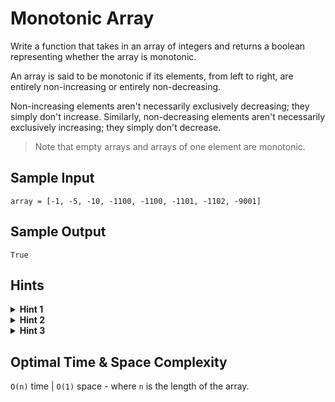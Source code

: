 # Monotonic Array

Write a function that takes in an array of integers and returns a boolean representing whether the array is monotonic.

An array is said to be monotonic if its elements, from left to right, are entirely non-increasing or entirely non-decreasing.

Non-increasing elements aren't necessarily exclusively decreasing; they simply don't increase. Similarly, non-decreasing elements aren't necessarily exclusively increasing; they simply don't decrease.

> Note that empty arrays and arrays of one element are monotonic.

## Sample Input

```plaintext
array = [-1, -5, -10, -1100, -1100, -1101, -1102, -9001]
```

## Sample Output

```plaintext
True
```

## Hints

<details>
<summary><b>Hint 1</b></summary>

You can solve this question by iterating through the input array from left to right once.

</details>

<details>
<summary><b>Hint 2</b></summary>

Try iterating through the input array from left to right, in search of two adjacent integers that can indicate whether the array is trending upward or downward. Once you've found the tentative trend of the array, at each element thereafter, compare the element to the previous one; if this comparison breaks the previously identified trend, the array isn't monotonic.

</details>

<details>
<summary><b>Hint 3</b></summary>

Alternatively, you can start by assuming that the array is both entirely non-decreasing and entirely non-increasing. As you iterate through each element, perform a check to see if you can invalidate one or both of your assumptions.

</details>

## Optimal Time & Space Complexity

`O(n)` time | `O(1)` space - where `n` is the length of the array.
